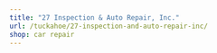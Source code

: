 ```yaml
---
title: "27 Inspection & Auto Repair, Inc."
url: /tuckahoe/27-inspection-and-auto-repair-inc/
shop: car repair
---
```

